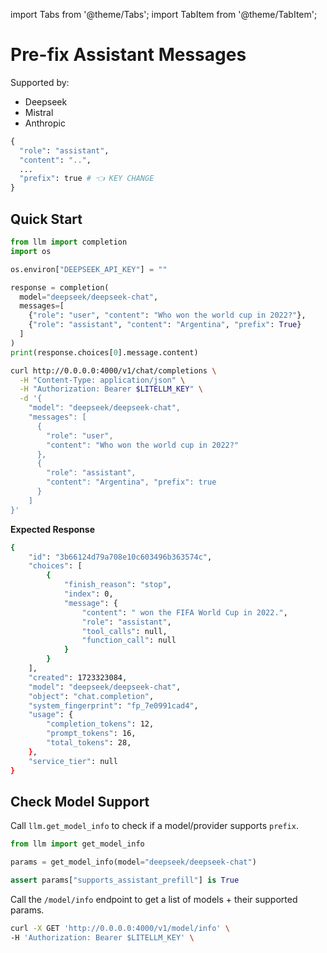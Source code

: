 import Tabs from '@theme/Tabs';
import TabItem from '@theme/TabItem';

# Pre-fix Assistant Messages

Supported by:
- Deepseek
- Mistral
- Anthropic

```python
{
  "role": "assistant", 
  "content": "..", 
  ...
  "prefix": true # 👈 KEY CHANGE
}
```

## Quick Start 

<Tabs>
<TabItem value="sdk" label="SDK">

```python
from llm import completion
import os 

os.environ["DEEPSEEK_API_KEY"] = ""

response = completion(
  model="deepseek/deepseek-chat",
  messages=[
    {"role": "user", "content": "Who won the world cup in 2022?"},
    {"role": "assistant", "content": "Argentina", "prefix": True}
  ]
)
print(response.choices[0].message.content)
```
</TabItem>
<TabItem value="proxy" label="PROXY">

```bash
curl http://0.0.0.0:4000/v1/chat/completions \
  -H "Content-Type: application/json" \
  -H "Authorization: Bearer $LITELLM_KEY" \
  -d '{
    "model": "deepseek/deepseek-chat",
    "messages": [
      {
        "role": "user",
        "content": "Who won the world cup in 2022?"
      },
      {
        "role": "assistant", 
        "content": "Argentina", "prefix": true
      }
    ]
}'
```
</TabItem>
</Tabs>

**Expected Response**

```bash
{
    "id": "3b66124d79a708e10c603496b363574c",
    "choices": [
        {
            "finish_reason": "stop",
            "index": 0,
            "message": {
                "content": " won the FIFA World Cup in 2022.",
                "role": "assistant",
                "tool_calls": null,
                "function_call": null
            }
        }
    ],
    "created": 1723323084,
    "model": "deepseek/deepseek-chat",
    "object": "chat.completion",
    "system_fingerprint": "fp_7e0991cad4",
    "usage": {
        "completion_tokens": 12,
        "prompt_tokens": 16,
        "total_tokens": 28,
    },
    "service_tier": null
}
```

## Check Model Support 

Call `llm.get_model_info` to check if a model/provider supports `prefix`. 

<Tabs>
<TabItem value="sdk" label="SDK">

```python
from llm import get_model_info

params = get_model_info(model="deepseek/deepseek-chat")

assert params["supports_assistant_prefill"] is True
```

</TabItem>
<TabItem value="proxy" label="PROXY">

Call the `/model/info` endpoint to get a list of models + their supported params.

```bash
curl -X GET 'http://0.0.0.0:4000/v1/model/info' \
-H 'Authorization: Bearer $LITELLM_KEY' \
```
</TabItem>
</Tabs>
